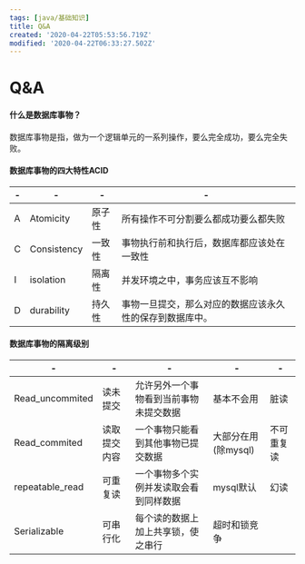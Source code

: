 ```yaml
---
tags: [java/基础知识]
title: Q&A
created: '2020-04-22T05:53:56.719Z'
modified: '2020-04-22T06:33:27.502Z'
---
```


# Q&A
#### 什么是数据库事物？
数据库事物是指，做为一个逻辑单元的一系列操作，要么完全成功，要么完全失败。
#### 数据库事物的四大特性ACID
| -|- |- |- |
|---|---|---|---|
| A|Atomicity|原子性|所有操作不可分割要么都成功要么都失败|
| C|Consistency|一致性|事物执行前和执行后，数据库都应该处在一致性|
| I|isolation|隔离性|并发环境之中，事务应该互不影响|
| D|durability|持久性|事物一旦提交，那么对应的数据应该永久性的保存到数据库中。|

#### 数据库事物的隔离级别
| -|- |- |- |- |
|---|---|---|---|---|
Read_uncommited|读未提交|允许另外一个事物看到当前事物未提交数据|基本不会用|脏读
Read_commited|读取提交内容|一个事物只能看到其他事物已提交数据|大部分在用(除mysql)|不可重复读
repeatable_read|可重复读|一个事物多个实例并发读取会看到同样数据|mysql默认|幻读
Serializable|可串行化|每个读的数据上加上共享锁，使之串行|超时和锁竞争





